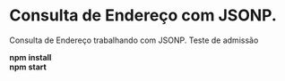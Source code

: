# Consulta de Endereço com JSONP.
Consulta de Endereço trabalhando com JSONP. Teste de admissão



<strong>npm install</strong><br>
<strong>npm start</strong>